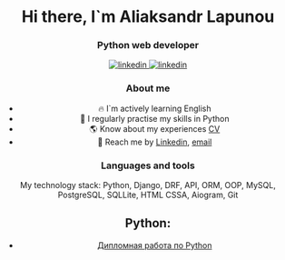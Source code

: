 <div id="header" align="center">
<h1> Hi there, I`m Aliaksandr Lapunou </h1>
<h3> Python web developer</h3>

<div id = "socials" align="center">
  <a href="https://www.linkedin.com/in/al-lap/">
    <img src="https://img.shields.io/badge/Linkedin-blue?style=for-the-badge&logo=linkedin&logoColor=white" alt="linkedin"/>
  </a>
  <a href="https://t.me/macherevilyne">
<img src="https://img.shields.io/badge/telegram-blue?style=for-the-badge&logo=telegram&logoColor=white" alt="linkedin"/>
  </a>
</div>

### About me

- 🔥 I`m actively learning English
- 🐍 I regularly practise my skills in Python
- 🌎 Know about my experiences [CV](https://drive.google.com/file/d/1mln80sdLzSzlYScuU-HDmuGX-yb-YTh1/view?usp=sharing)
- 📧 Reach me by [Linkedin](https://www.linkedin.com/in/al-lap/), [email](mailto:official.lapunou@gmail.com)

### Languages and tools
My technology stack: Python, Django, DRF, API, ORM, OOP, MySQL, PostgreSQL, SQLLite, HTML CSSA, Aiogram, Git


## Python:

- [Дипломная работа по Python](https://github.com/macherevilyne/kurovaya_new_11.12.22/tree/master)

